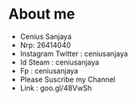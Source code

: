 # About me
- Cenius Sanjaya 
- Nrp: 26414040
- Instagram Twitter : ceniusanjaya
- Id Steam : ceniusanjaya
- Fp : ceniusanjaya
- Please Suscribe my Channel
- Link : goo.gl/48VwSh
